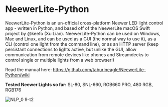# NeewerLite-Python
 NeewerLite-Python is an un-official cross-platform Neewer LED light control app - written in Python, and based off of the NeewerLite macOS Swift project by @keefo (Xu Lian). NeewerLite-Python can be used on Windows, Mac and Linux, and can be used as a GUI (the normal way to use it), as a CLI (control one light from the command line), or as an HTTP server (keep persistant connections to lights active, but unlike the GUI, allow communication from remote devices like phones and Streamdecks to control single or multiple lights from a web browser!)

Read the manual here: https://github.com/taburineagle/NeewerLite-Python/wiki

 **Tested Neewer Lights so far:** SL-80, SNL-660, RGB660 PRO, 480 RGB, RGB176
 
 ![NLP_0 9-t2](https://user-images.githubusercontent.com/18430526/151482787-60ae22e5-1e62-445e-b8c1-ee2e9f240758.jpg)
